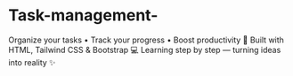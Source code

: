 # Task-management-
Organize your tasks • Track your progress • Boost productivity 💪 Built with HTML, Tailwind CSS &amp; Bootstrap 💻 Learning step by step — turning ideas into reality ✨ 
